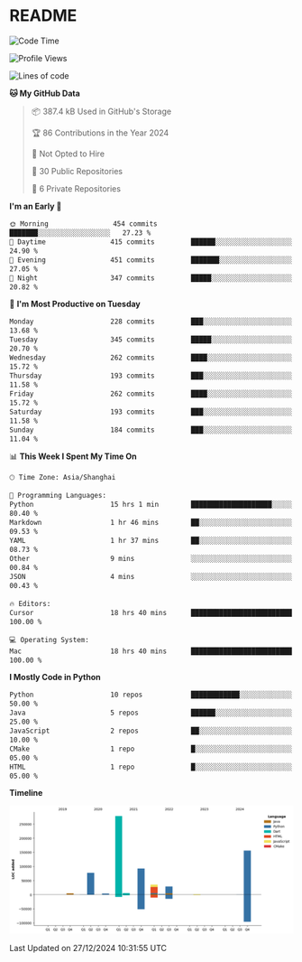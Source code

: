 # README

<!--START_SECTION:waka-->
![Code Time](http://img.shields.io/badge/Code%20Time-1%2C138%20hrs%2054%20mins-blue)

![Profile Views](http://img.shields.io/badge/Profile%20Views-0-blue)

![Lines of code](https://img.shields.io/badge/From%20Hello%20World%20I%27ve%20Written-687.3%20thousand%20lines%20of%20code-blue)

**🐱 My GitHub Data** 

> 📦 387.4 kB Used in GitHub's Storage 
 > 
> 🏆 86 Contributions in the Year 2024
 > 
> 🚫 Not Opted to Hire
 > 
> 📜 30 Public Repositories 
 > 
> 🔑 6 Private Repositories 
 > 
**I'm an Early 🐤** 

```text
🌞 Morning                454 commits         ███████░░░░░░░░░░░░░░░░░░   27.23 % 
🌆 Daytime                415 commits         ██████░░░░░░░░░░░░░░░░░░░   24.90 % 
🌃 Evening                451 commits         ███████░░░░░░░░░░░░░░░░░░   27.05 % 
🌙 Night                  347 commits         █████░░░░░░░░░░░░░░░░░░░░   20.82 % 
```
📅 **I'm Most Productive on Tuesday** 

```text
Monday                   228 commits         ███░░░░░░░░░░░░░░░░░░░░░░   13.68 % 
Tuesday                  345 commits         █████░░░░░░░░░░░░░░░░░░░░   20.70 % 
Wednesday                262 commits         ████░░░░░░░░░░░░░░░░░░░░░   15.72 % 
Thursday                 193 commits         ███░░░░░░░░░░░░░░░░░░░░░░   11.58 % 
Friday                   262 commits         ████░░░░░░░░░░░░░░░░░░░░░   15.72 % 
Saturday                 193 commits         ███░░░░░░░░░░░░░░░░░░░░░░   11.58 % 
Sunday                   184 commits         ███░░░░░░░░░░░░░░░░░░░░░░   11.04 % 
```


📊 **This Week I Spent My Time On** 

```text
🕑︎ Time Zone: Asia/Shanghai

💬 Programming Languages: 
Python                   15 hrs 1 min        ████████████████████░░░░░   80.40 % 
Markdown                 1 hr 46 mins        ██░░░░░░░░░░░░░░░░░░░░░░░   09.53 % 
YAML                     1 hr 37 mins        ██░░░░░░░░░░░░░░░░░░░░░░░   08.73 % 
Other                    9 mins              ░░░░░░░░░░░░░░░░░░░░░░░░░   00.84 % 
JSON                     4 mins              ░░░░░░░░░░░░░░░░░░░░░░░░░   00.43 % 

🔥 Editors: 
Cursor                   18 hrs 40 mins      █████████████████████████   100.00 % 

💻 Operating System: 
Mac                      18 hrs 40 mins      █████████████████████████   100.00 % 
```

**I Mostly Code in Python** 

```text
Python                   10 repos            ████████████░░░░░░░░░░░░░   50.00 % 
Java                     5 repos             ██████░░░░░░░░░░░░░░░░░░░   25.00 % 
JavaScript               2 repos             ██░░░░░░░░░░░░░░░░░░░░░░░   10.00 % 
CMake                    1 repo              █░░░░░░░░░░░░░░░░░░░░░░░░   05.00 % 
HTML                     1 repo              █░░░░░░░░░░░░░░░░░░░░░░░░   05.00 % 
```



**Timeline**

![Lines of Code chart](https://raw.githubusercontent.com/XeonHis/XeonHis/main/assets/bar_graph.png)


 Last Updated on 27/12/2024 10:31:55 UTC
<!--END_SECTION:waka-->
